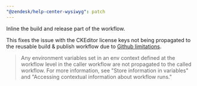 ```yaml
---
"@zendesk/help-center-wysiwyg": patch
---
```


Inline the build and release part of the workflow.

This fixes the issue with the CKEditor license keys not being propagated to the reusable build & publish workflow due to [Github limitations](https://docs.github.com/en/actions/sharing-automations/reusing-workflows#limitations).

> Any environment variables set in an env context defined at the workflow level in the caller workflow are not propagated to the called workflow. For more information, see "Store information in variables" and "Accessing contextual information about workflow runs."
